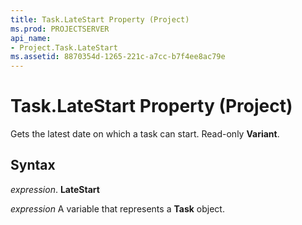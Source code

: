 ```yaml
---
title: Task.LateStart Property (Project)
ms.prod: PROJECTSERVER
api_name:
- Project.Task.LateStart
ms.assetid: 8870354d-1265-221c-a7cc-b7f4ee8ac79e
---
```



# Task.LateStart Property (Project)

Gets the latest date on which a task can start. Read-only  **Variant**.


## Syntax

 _expression_. **LateStart**

 _expression_ A variable that represents a **Task** object.


